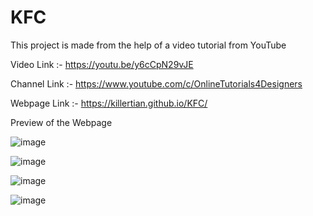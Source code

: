 # KFC

This project is made from the help of a video tutorial from YouTube 

Video Link :- https://youtu.be/y6cCpN29vJE

Channel Link :- https://www.youtube.com/c/OnlineTutorials4Designers

Webpage Link :- https://killertian.github.io/KFC/

Preview of the Webpage

![image](https://user-images.githubusercontent.com/77867638/187237418-70acd4c1-1636-4530-97c7-2ddb9add4938.png)

![image](https://user-images.githubusercontent.com/77867638/187502418-af8f7147-d154-49a6-8581-ea7e0c294e0b.png)

![image](https://user-images.githubusercontent.com/77867638/187502540-8e244222-22a1-4dcf-844b-d3e70e3d2595.png)

![image](https://user-images.githubusercontent.com/77867638/187502631-34d7a3a0-ae10-41bd-b3da-8e9346c2758d.png)

